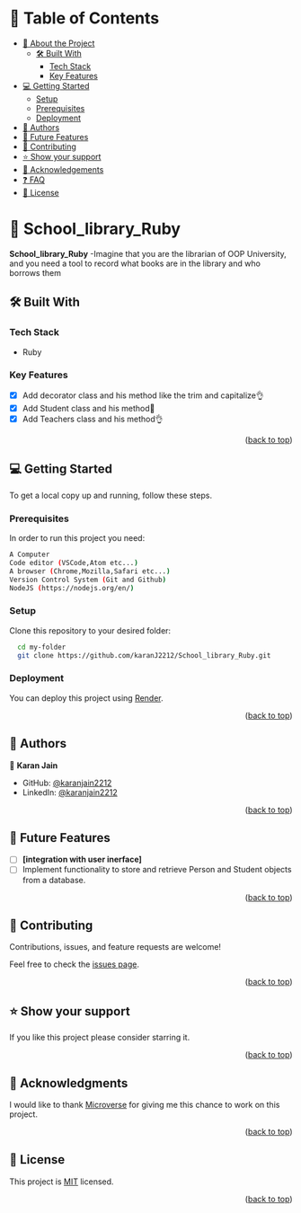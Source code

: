 <a name="readme-top"></a>

<!-- TABLE OF CONTENTS -->

# 📗 Table of Contents

- [📖 About the Project](#about-project)
  - [🛠 Built With](#built-with)
    - [Tech Stack](#tech-stack)
    - [Key Features](#key-features)
- [💻 Getting Started](#getting-started)
  - [Setup](#setup)
  - [Prerequisites](#prerequisites)
  - [Deployment](#triangular_flag_on_post-deployment)
- [👥 Authors](#authors)
- [🔭 Future Features](#future-features)
- [🤝 Contributing](#contributing)
- [⭐️ Show your support](#support)
- [🙏 Acknowledgements](#acknowledgements)
- [❓ FAQ](#faq)
- [📝 License](#license)

<!-- PROJECT DESCRIPTION -->

# 📖 School_library_Ruby <a name="about-project"></a>

**School_library_Ruby** -Imagine that you are the librarian of OOP University, and you need a tool to record what books are in the library and who borrows them
## 🛠 Built With <a name="built-with"></a>

### Tech Stack <a name="tech-stack"></a>

- Ruby
<!-- Features -->

### Key Features <a name="key-features"></a>

-  [x] Add decorator class and his method like the trim and capitalize👌
 - [x] Add Student class and his method💯
 - [x] Add Teachers class and his method👌

<p align="right">(<a href="#readme-top">back to top</a>)</p>

<!-- GETTING STARTED -->

## 💻 Getting Started <a name="getting-started"></a>

To get a local copy up and running, follow these steps.

### Prerequisites <a name="prerequisites"></a>

In order to run this project you need:

```sh
A Computer
Code editor (VSCode,Atom etc...)
A browser (Chrome,Mozilla,Safari etc...)
Version Control System (Git and Github)
NodeJS (https://nodejs.org/en/)
```

### Setup <a name="setup"></a>

Clone this repository to your desired folder:

```sh
  cd my-folder
  git clone https://github.com/karanJ2212/School_library_Ruby.git
```

### Deployment <a name="#triangular_flag_on_post-deployment"></a>

You can deploy this project using [Render](https://render.com/).

<p align="right">(<a href="#readme-top">back to top</a>)</p>

<!-- AUTHORS -->

## 👥 Authors <a name="authors"></a>

👤 **Karan Jain**

- GitHub: [@karanjain2212](https://github.com/karanjain2212)
- LinkedIn: [@karanjain2212](https://linkedin.com/in/karanjain2212)

<p align="right">(<a href="#readme-top">back to top</a>)</p>

<!-- FUTURE FEATURES -->

## 🔭 Future Features <a name="future-features"></a>

- [ ] **[integration with user inerface]**
- [ ] Implement functionality to store and retrieve Person and Student objects from a database.

<p align="right">(<a href="#readme-top">back to top</a>)</p>

<!-- CONTRIBUTING -->

## 🤝 Contributing <a name="contributing"></a>

Contributions, issues, and feature requests are welcome!

Feel free to check the [issues page](https://github.com/karanJ2212/School_library_Ruby/issues).

<p align="right">(<a href="#readme-top">back to top</a>)</p>

<!-- SUPPORT -->

## ⭐️ Show your support <a name="support"></a>

If you like this project please consider starring it.

<p align="right">(<a href="#readme-top">back to top</a>)</p>

<!-- ACKNOWLEDGEMENTS -->

## 🙏 Acknowledgments <a name="acknowledgements"></a>

I would like to thank [Microverse](https://www.microverse.org/) for giving me this chance to work on this project.

<p align="right">(<a href="#readme-top">back to top</a>)</p>

## 📝 License <a name="license"></a>

This project is [MIT](https://github.com/karanJ2212/School_library_ruby/blob/class/LICENSE.md) licensed.

<p align="right">(<a href="#readme-top">back to top</a>)</p>
